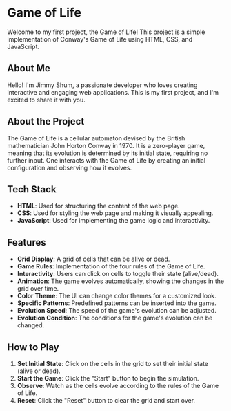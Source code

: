 # Game of Life

Welcome to my first project, the Game of Life! This project is a simple implementation of Conway's Game of Life using HTML, CSS, and JavaScript.

## About Me

Hello! I'm Jimmy Shum, a passionate developer who loves creating interactive and engaging web applications. This is my first project, and I'm excited to share it with you. 

## About the Project

The Game of Life is a cellular automaton devised by the British mathematician John Horton Conway in 1970. It is a zero-player game, meaning that its evolution is determined by its initial state, requiring no further input. One interacts with the Game of Life by creating an initial configuration and observing how it evolves.

## Tech Stack

- **HTML**: Used for structuring the content of the web page.
- **CSS**: Used for styling the web page and making it visually appealing.
- **JavaScript**: Used for implementing the game logic and interactivity.

## Features

- **Grid Display**: A grid of cells that can be alive or dead.
- **Game Rules**: Implementation of the four rules of the Game of Life.
- **Interactivity**: Users can click on cells to toggle their state (alive/dead).
- **Animation**: The game evolves automatically, showing the changes in the grid over time.
- **Color Theme**: The UI can change color themes for a customized look.
- **Specific Patterns**: Predefined patterns can be inserted into the game.
- **Evolution Speed**: The speed of the game's evolution can be adjusted.
- **Evolution Condition**: The conditions for the game's evolution can be changed.

## How to Play

1. **Set Initial State**: Click on the cells in the grid to set their initial state (alive or dead).
2. **Start the Game**: Click the "Start" button to begin the simulation.
3. **Observe**: Watch as the cells evolve according to the rules of the Game of Life.
4. **Reset**: Click the "Reset" button to clear the grid and start over.


